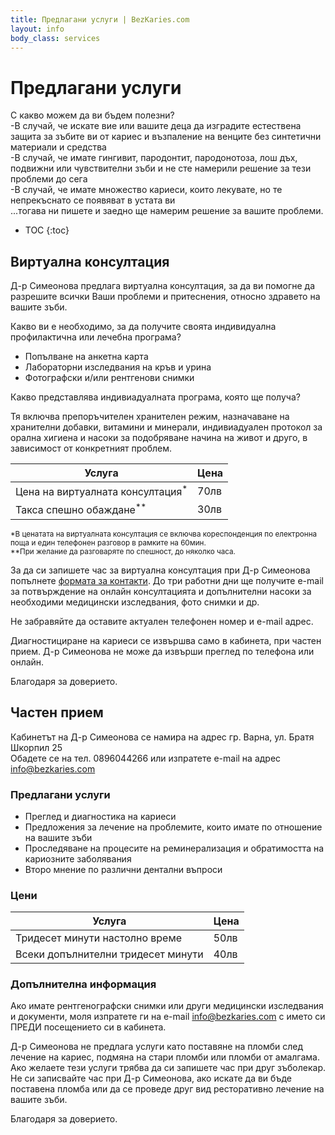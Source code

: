 ```yaml
---
title: Предлагани услуги | BezKaries.com
layout: info
body_class: services
---
```


# Предлагани услуги

С какво можем да ви бъдем полезни?<br />
-В случай, че искате вие или вашите деца да изградите естествена защита за зъбите ви от кариес и възпаление на венците без синтетични материали и средства<br />
-В случай, че имате гингивит, пародонтит, пародонотоза, лош дъх, подвижни или чувствителни зъби и не сте намерили решение за тези проблеми до сега<br />
-В случай, че имате множество кариеси, които лекувате, но те непрекъснато се появяват в устата ви<br /> 
...тогава ни пишете и заедно ще намерим решение за вашите проблеми. <br />

* TOC
{:toc}


## Виртуална консултация

Д-р Симеонова предлага виртуална консултация, за да ви помогне да разрешите всички Ваши проблеми и притеснения, относно здравето на вашите зъби.


Какво ви е необходимо, за да получите своята индивидуална профилактична или лечебна програма?

- Попълване на анкетна карта
- Лабораторни изследвания на кръв и урина
- Фотографски и/или рентгенови снимки

Какво представлява индивиадуалната програма, която ще получа?

Тя включва препоръчителен хранителен режим, назначаване на хранителни добавки, витамини и минерали, индивиадуален протокол за орална хигиена и насоки за подобряване начина на живот и друго, в зависимост от конкретният проблем.


Услугa | Цена
-----------|-----------|
Цена на виртуалната консултация<sup>*</sup> | 70лв
Такса спешно обаждане<sup>**</sup> | 30лв

<span style="font-size: smaller;">*В ценатата на виртуалната консултация се включва кореспонденция по електронна поща и един телефонен разговор в рамките на 60мин. </span><br />
<span style="font-size: smaller;">**При желание да разговаряте по спешност, до няколко часа.</span>


За да си запишете час за виртуална консултация при Д-р Симеонова попълнете [формата за контакти][contact]. До три работни дни ще получите e-mail за потвърждение на онлайн консултацията и допълнителни насоки за необходими медицински изследвания, фото снимки и др.

Не забравяйте да оставите актуален телефонен номер и e-mail адрес.

Диагностициране на кариеси се извършва само в кабинета, при частен прием. Д-р Симеонова не може да извърши преглед по телефона или онлайн.

Благодаря за доверието.


## Частен прием

Кабинетът на Д-р Симеонова се намира на адрес гр. Варна, ул. Братя Шкорпил 25<br />
Обадете се на тел. 0896044266 или изпратете e-mail на адрес [info@bezkaries.com][email]

### Предлагани услуги

- Преглед и диагностика на кариеси
- Предложения за лечение на проблемите, които имате по отношение на вашите зъби
- Проследяване на процесите на реминерализация и обратимостта на кариозните заболявания
- Второ мнение по различни дентални въпроси


### Цени

Услуга | Цена
-----------|-----------|
Тридесет минути настолно време | 50лв
Всеки допълнителни тридесет минути | 40лв


### Допълнителна информация

Ако имате рентгенографски снимки или други медицински изследвания и документи, моля изпратете ги на e-mail [info@bezkaries.com][email] с името си ПРЕДИ посещението си в кабинета.

Д-р Симеонова не предлага услуги като поставяне на пломби след лечение на кариес, подмяна на стари пломби или пломби от амалгама. Ако желаете тези услуги трябва да си запишете час при друг зъболекар. 
Не си записвайте час при Д-р Симеонова, ако искате да ви бъде поставена пломба или да се проведе друг вид ресторативно лечение на вашите зъби.

Благодаря за доверието.


[email]: mailto:info@bezkaries.com
[contact]: /contact/